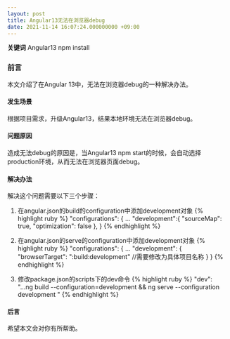 ```yaml
---
layout: post
title: Angular13无法在浏览器debug
date: 2021-11-14 16:07:24.000000000 +09:00
---
```


**关键词** Angular13 npm install

### 前言
本文介绍了在Angular 13中，无法在浏览器debug的一种解决办法。

#### 发生场景
根据项目需求，升级Angular13，结果本地环境无法在浏览器debug。

#### 问题原因
造成无法debug的原因是，当Angular13 npm start的时候，会自动选择production环境，从而无法在浏览器页面debug。

#### 解决办法
解决这个问题需要以下三个步骤：

1. 在angular.json的build的configuration中添加development对象
{% highlight ruby %}
 "configurations": {
            ...
            "development":{
              "sourceMap": true,
              "optimization": false
            },
}
{% endhighlight %}

2. 在angular.json的serve的configuration中添加development对象
{% highlight ruby %}
 "configurations": {
          ...
            "development": {
              "browserTarget": "<app-name>:build:development" //<app-name>需要修改为具体项目名称
            }
}
{% endhighlight %}

3. 修改package.json的scripts下的dev命令
{% highlight ruby %}
"dev": "...ng build --configuration=development && ng serve --configuration development "
{% endhighlight %}

#### 后言
希望本文会对你有所帮助。
